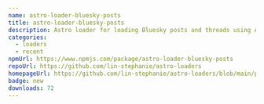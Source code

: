 ```yaml
---
name: astro-loader-bluesky-posts
title: astro-loader-bluesky-posts
description: Astro loader for loading Bluesky posts and threads using AT-URI.
categories:
  - loaders
  - recent
npmUrl: https://www.npmjs.com/package/astro-loader-bluesky-posts
repoUrl: https://github.com/lin-stephanie/astro-loaders
homepageUrl: https://github.com/lin-stephanie/astro-loaders/blob/main/packages/astro-loader-bluesky-posts/
badge: new
downloads: 72
---
```

